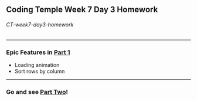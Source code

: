 ## Coding Temple Week 7 Day 3 Homework

###### CT-week7-day3-homework

<hr>

### Epic Features in [Part 1](https://jacoby-y.github.io/CT-week7-day3-homework/)
- Loading animation
- Sort rows by column

<hr>

### Go and see [Part Two](./part_2.js)!
